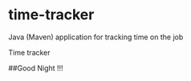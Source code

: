# time-tracker
Java (Maven) application for tracking time on the job

Time tracker

##Good Night !!!
